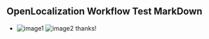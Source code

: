 ## OpenLocalization Workflow Test MarkDown
* ![image1](.\e7021965-b243-4fca-ae1e-460e243a91f4.PNG)   ![image2](.\98960977-6fe5-485c-b8f4-c8a461db1082.png) 
thanks!